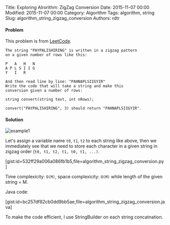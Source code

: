 Title: Exploring Alrorithm: ZigZag Conversion
Date: 2015-11-07 00:00
Modified: 2015-11-07 00:00
Category: Algorithm
Tags: algorithm, string
Slug: algorithm_string_zigzag_conversion
Authors: rdtr

#### Problem
This problem is from [LeetCode](https://leetcode.com/problems/zigzag-conversion/).

```
The string "PAYPALISHIRING" is written in a zigzag pattern
on a given number of rows like this:

P   A   H   N
A P L S I I G
Y   I   R

And then read line by line: "PAHNAPLSIIGYIR"
Write the code that will take a string and make this
conversion given a number of rows:

string convert(string text, int nRows);

convert("PAYPALISHIRING", 3) should return "PAHNAPLSIIGYIR".
```

#### Solution
![example1](http://f.st-hatena.com/images/fotolife/r/rdtr/20151108/20151108232110.png?1447053680)

Let's assign a variable name `t0`, `t1`, `t2` to each string like above, then we immediately see that we need to store each character in a given string in zigzag order (`t0, t1, t2, t1, t0, t1, ...)`.


[gist:id=532ff29a006a086fb1b5,file=algorithm_string_zigzag_conversion.py]

Time complexicity: `O(M)`, space complexicity: `O(M)` while length of the given string = M.

Java code:

[gist:id=bc257df82cb0dd9bb5ae,file=algorithm_string_zigzag_conversion.java]

To make the code efficient, I use StringBuilder on each string concatnation.